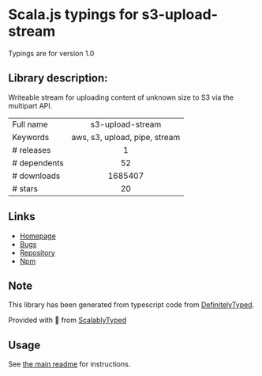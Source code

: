 
# Scala.js typings for s3-upload-stream

Typings are for version 1.0

## Library description:
Writeable stream for uploading content of unknown size to S3 via the multipart API.

|                    |                 |
| ------------------ | :-------------: |
| Full name          | s3-upload-stream |
| Keywords           | aws, s3, upload, pipe, stream |
| # releases         | 1 |
| # dependents       | 52 |
| # downloads        | 1685407 |
| # stars            | 20 |

## Links
- [Homepage](https://github.com/nathanpeck/s3-upload-stream)
- [Bugs](https://github.com/nathanpeck/s3-upload-stream/issues)
- [Repository](https://github.com/nathanpeck/s3-upload-stream)
- [Npm](https://www.npmjs.com/package/s3-upload-stream)
    


## Note
This library has been generated from typescript code from [DefinitelyTyped](https://definitelytyped.org).

Provided with :purple_heart: from [ScalablyTyped](https://github.com/oyvindberg/ScalablyTyped)

## Usage
See [the main readme](../../readme.md) for instructions.


